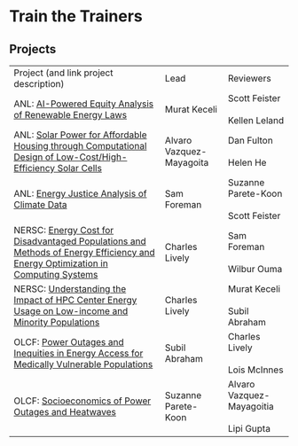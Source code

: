 # Train the Trainers

## Projects
|                                                                                                                                                                                                                                                                                    |                          |                                             |
| ---------------------------------------------------------------------------------------------------------------------------------------------------------------------------------------------------------------------------------------------------------------------------------- | ------------------------ | ------------------------------------------- |
| Project (and link project description)                                                                                                                                                                                                                                             | Lead                     | Reviewers                                   |
| ANL: [AI-Powered Equity Analysis of Renewable Energy Laws](https://shinstitute.org/ai-powered-equity-analysis-of-renewable-energy-laws/)                                                                                                                                           | Murat Keceli             | Scott Feister<br><br>Kellen Leland          |
| ANL: [Solar Power for Affordable Housing through Computational Design of Low-Cost/High-Efficiency Solar Cells](https://shinstitute.org/solar-power-for-affordable-housing-through-computational-design-of-low-cost-high-efficiency-solar-cells/)                                   | Alvaro Vazquez-Mayagoita | Dan Fulton<br><br>Helen He                  |
| ANL: [Energy Justice Analysis of Climate Data](https://shinstitute.org/energy-justice-analysis-of-climate-data/)                                                                                                                                                                   | Sam Foreman              | Suzanne Parete-Koon<br><br>Scott Feister    |
| NERSC: [Energy Cost for Disadvantaged Populations and Methods of Energy Efficiency and Energy Optimization in Computing Systems](https://shinstitute.org/energy-cost-for-disadvantaged-populations-and-methods-of-energy-efficiency-and-energy-optimization-in-computing-systems/) | Charles Lively           | Sam Foreman<br><br>Wilbur Ouma              |
| NERSC: [Understanding the Impact of HPC Center Energy Usage on Low-income and Minority Populations](https://shinstitute.org/understanding-the-impact-of-hpc-center-energy-usage-on-low-income-and-minority-populations/)                                                           | Charles Lively           | Murat Keceli<br><br>Subil Abraham           |
| OLCF: [Power Outages and Inequities in Energy Access for Medically Vulnerable Populations](https://shinstitute.org/power-outages-and-inequities-in-energy-access-for-medically-vulnerable-populations/)                                                                            | Subil Abraham            | Charles Lively<br><br>Lois McInnes          |
| OLCF: [Socioeconomics of Power Outages and Heatwaves](https://shinstitute.org/socioeconomics-of-power-outages-and-heatwaves/)                                                                                                                                                      | Suzanne Parete-Koon      | Alvaro Vazquez-Mayagoitia<br><br>Lipi Gupta | 
